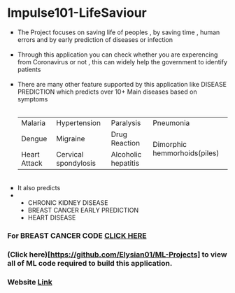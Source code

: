 # Impulse101-LifeSaviour

<ul>
  <li type = "square">The Project focuses on saving life of peoples , by saving time , human errors and by early prediction of diseases or infection</li>
<br>
<li type = "square">Through this application you can check whether you are experencing from Coronavirus or not , this can widely help the government to identify patients</li>
<br>
<li type = "square">There are many other feature supported by this application like DISEASE PREDICTION which predicts over 10+ Main diseases based on symptoms</li>
   
   <br>
  <table>
  <tr>
    <td>Malaria</td>
    <td>Hypertension</td>
    <td>Paralysis</td>
    <td>Pneumonia</td>
  </tr>
   <tr>
    <td>Dengue</td>
    <td>Migraine</td>
    <td>Drug Reaction</td>
    <td rowspan = 2> Dimorphic hemmorhoids(piles)</td>
  </tr>
  
  <tr>
    <td>Heart Attack</td>
    <td>Cervical spondylosis</td>
    <td>Alcoholic hepatitis</td>
  </tr>
</table>
  <br>
<li type = "square">It also predicts </li>
<li><ul>
<li type = "disc" >CHRONIC KIDNEY DISEASE</li>
<li type = "disc">BREAST CANCER EARLY PREDICTION</li>
<li type = "disc">HEART DISEASE</li>
</ul></li>

</ul>

<h3>For BREAST CANCER CODE <a href = "https://github.com/Elysian01/Breast-Cancer-Early-Prediction">CLICK HERE</a> </h3>

### (Click here)[https://github.com/Elysian01/ML-Projects] to view all of ML code required to build this application.

<h3>Website <a href = "https://impulse101.herokuapp.com/">Link</a></h3>
